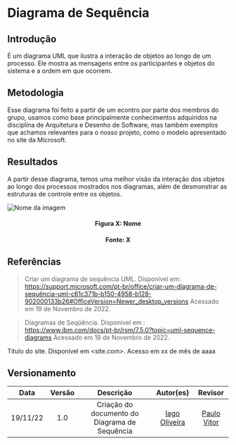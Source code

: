 # Diagrama de Sequência 

## Introdução

É um diagrama UML que ilustra a interação de objetos ao longo de um processo. Ele mostra as mensagens entre os participantes e objetos do sistema e a ordem em que ocorrem.

## Metodologia

Esse diagrama foi feito a partir de um econtro por parte dos membros do grupo, usamos como base principalmente conhecimentos adquiridos na disciplina de Arquitetura e Desenho de Software, mas também exemplos que achamos relevantes para o nosso projeto, como o modelo apresentado no site da Microsoft.

## Resultados

A partir desse diagrama, temos uma melhor visão da interação dos objetos ao longo dos processos mostrados nos diagramas, além de desmonstrar as estruturas de controle entre os objetos. 

![Nome da imagem](../assets/img/CaminhoDaImagem.png)
<h4 align = "center">Figura X: Nome</h6>
<h4 align = "center">Fonte: X</h6>

## Referências

> Criar um diagrama de sequência UML. Disponível em: <https://support.microsoft.com/pt-br/office/criar-um-diagrama-de-sequência-uml-c61c371b-b150-4958-b128-902000133b26#OfficeVersion=Newer_desktop_versions> Acessado em 19 de Novembro de 2022.

> Diagramas de Seqüência. Disponível em : <https://www.ibm.com/docs/pt-br/rsm/7.5.0?topic=uml-sequence-diagrams> Acessado em 19 de Novembro de 2022.

Titulo do site. Disponível em <site.com>. Acesso em xx de mês de aaaa

## Versionamento

| Data  | Versão |                     Descrição                      |  Autor(es)  | Revisor |
| :---: | :----: | :------------------------------------------------: | :---------: | :-----: |
| 19/11/22 |  1.0  | Criação do documento do Diagrama de Sequência |    [Iago Oliveira](https://github.com/iagoomr)    |  [Paulo Vitor](https://github.com/PauloAbiAcl)  |